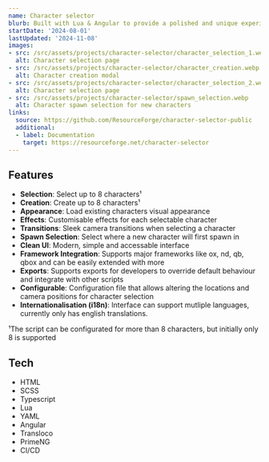 ```yaml
---
name: Character selector
blurb: Built with Lua & Angular to provide a polished and unique experience for FiveM
startDate: '2024-08-01'
lastUpdated: '2024-11-08'
images:
- src: /src/assets/projects/character-selector/character_selection_1.webp
  alt: Character selection page
- src: /src/assets/projects/character-selector/character_creation.webp 
  alt: Character creation modal
- src: /src/assets/projects/character-selector/character_selection_2.webp 
  alt: Character selection page
- src: /src/assets/projects/character-selector/spawn_selection.webp 
  alt: Character spawn selection for new characters
links:
  source: https://github.com/ResourceForge/character-selector-public
  additional:
  - label: Documentation
    target: https://resourceforge.net/character-selector
---
```


## Features

- **Selection**: Select up to 8 characters¹
- **Creation**: Create up to 8 characters¹
- **Appearance**: Load existing characters visual appearance
- **Effects**: Customisable effects for each selectable character
- **Transitions**: Sleek camera transitions when selecting a character
- **Spawn Selection**: Select where a new character will first spawn in
- **Clean UI**: Modern, simple and accessable interface
- **Framework Integration**: Supports major frameworks like ox, nd, qb, qbox and can be easily extended with more
- **Exports**: Supports exports for developers to override default behaviour and integrate with other scripts
- **Configurable**: Configuration file that allows altering the locations and camera positions for character selection
- **Internationalisation (i18n)**: Interface can support mutliple languages, currently only has english translations.

¹The script can be configurated for more than 8 characters, but initially only 8 is supported

## Tech

- HTML
- SCSS
- Typescript
- Lua
- YAML
- Angular
- Transloco
- PrimeNG
- CI/CD